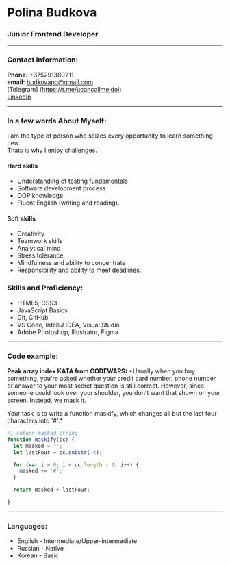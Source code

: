 # Polina Budkova
### Junior Frontend Developer

---

### Contact information:

**Phone:** +375291380211<br>
**email:** budkovapo@gmail.com<br>
[Telegram] (https://t.me/ucancallmeidol)<br>
[LinkedIn](https://www.linkedin.com/in/sserafimm/)<br>

---

### In a few words About Myself:

 I am the type of person who seizes every opportunity to learn something new.<br> Thats is why I enjoy challenges. <br>

#### Hard skills
-	Understanding of testing fundamentals
-	Software development process
-	OOP knowledge
-	Fluent English (writing and reading).

#### Soft skills
-	Creativity
-	Teamwork skills
-	Analytical mind
-	Stress tolerance
-	Mindfulness and ability to concentrate
-	Responsibility and ability to meet deadlines.



### Skills and Proficiency:

- HTML5, CSS3
- JavaScript Basics
- Git, GitHub
- VS Code, IntelliJ IDEA, Visual Studio
- Adobe Photoshop, Illustrator, Figma

---

### Code example:

**Peak array index KATA from CODEWARS:**
*Usually when you buy something, you're asked whether your credit card number, phone number or answer to your most secret question is still correct. However, since someone could look over your shoulder, you don't want that shown on your screen. Instead, we mask it.

Your task is to write a function maskify, which changes all but the last four characters into '#'.*

```javascript
// return masked string
function maskify(cc) {
  let masked = '';
  let lastFour = cc.substr(-4);

  for (var i = 0; i < cc.length - 4; i++) {
    masked += '#';
  }

  return masked + lastFour;

}
```
---

### Languages:

- English \- Intermediate/Upper-intermediate <br>
- Russian \- Native
- Korean \- Basic
